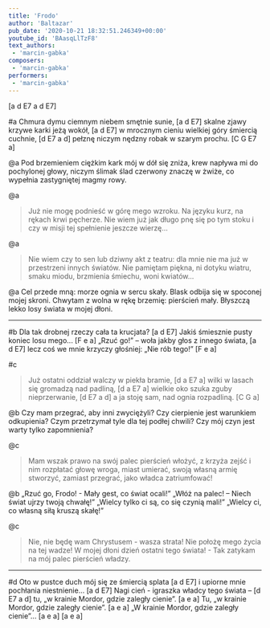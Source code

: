 ```yaml
---
title: 'Frodo'
author: 'Baltazar'
pub_date: '2020-10-21 18:32:51.246349+00:00'
youtube_id: 'BAasqLlTzF8'
text_authors:
 - 'marcin-gabka'
composers:
 - 'marcin-gabka'
performers:
 - 'marcin-gabka'
---
```


[a d E7 a d E7]

#a
Chmura dymu ciemnym niebem smętnie sunie, [a d E7]
skalne zjawy krzywe karki jeżą wokół, [a d E7]
w mrocznym cieniu wielkiej góry śmiercią cuchnie, [d E7 a d]
pełznę niczym nędzny robak w szarym prochu. [C G E7 a]

@a
Pod brzemieniem ciężkim kark mój w dół się zniża,
krew napływa mi do pochylonej głowy,
niczym ślimak ślad czerwony znaczę w żwiże,
co wypełnia zastygniętej magmy rowy.

@a
>Już nie mogę podnieść w górę mego wzroku.
>Na języku kurz, na rękach krwi pęcherze.
>Nie wiem już jak długo pnę się po tym stoku
>i czy w misji tej spełnienie jeszcze wierzę...

@a
>Nie wiem czy to sen lub dziwny akt z teatru:
>dla mnie nie ma już w przestrzeni innych światów.
>Nie pamiętam piękna, ni dotyku wiatru,
>smaku miodu, brzmienia śmiechu, woni kwiatów...

@a
Cel przede mną: morze ognia w sercu skały.
Blask odbija się w spoconej mojej skroni.
Chwytam z wolna w rękę brzemię: pierścień mały.
Błyszczą lekko losy świata w mojej dłoni.

***

#b
Dla tak drobnej rzeczy cała ta krucjata? [a d E7]
Jakiś śmiesznie pusty koniec losu mego... [F e a]
 „Rzuć go!” – woła jakby głos z innego świata, [a d E7]
lecz coś we mnie krzyczy głośniej: „Nie rób tego!” [F e a]

#c
>Już ostatni oddział walczy w piekła bramie, [d a E7 a]
>wilki w lasach się gromadzą nad padliną, 	[d a E7 a]
>wielkie oko szuka zguby nieprzerwanie, 	[d E7 a d]
>a ja stoję sam, nad ognia rozpadliną. 	[C G a]

@b
Czy mam przegrać, aby inni zwyciężyli?
Czy cierpienie jest warunkiem odkupienia?
Czym przetrzymał tyle dla tej podłej chwili?
Czy mój czyn jest warty tylko zapomnienia?

@c
>Mam wszak prawo na swój palec pierścień włożyć,
>z krzyża zejść i nim rozpłatać głowę wroga,
>miast umierać, swoją własną armię stworzyć,
>zamiast przegrać, jako władca zatriumfować!

@b
„Rzuć go, Frodo! - Mały gest, co świat ocali!”
„Włóż na palec! – Niech świat ujrzy twoją chwałę!”
„Wielcy tylko ci są, co się czynią mali!”
„Wielcy ci, co własną siłą kruszą skałę!”

@c
>Nie, nie będę wam Chrystusem - wasza strata!
>Nie położę mego życia na tej wadze!
>W mojej dłoni dzień ostatni tego świata! -
>Tak zatykam na mój palec pierścień władzy.

***

#d
Oto w pustce duch mój się ze śmiercią splata  [a d E7]
i upiorne mnie pochłania niestnienie... [a d E7]
Nagi cień - igraszka władcy tego świata – [d E7 a d]
tu, „w krainie Mordor, gdzie zaległy cienie”.   [a e a]
Tu, „w krainie Mordor, gdzie zaległy cienie”.   [a e a]
„W krainie Mordor, gdzie zaległy cienie”...   [a e a]
[a e a]